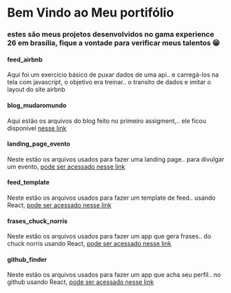 # Bem Vindo ao Meu portifólio
### estes são meus projetos desenvolvidos no gama experience 26 em brasília, fique a vontade para verificar meus talentos 😁

#### feed_airbnb
Aqui foi um exercício básico de puxar dados de uma api..
e carregá-los na tela com javascript, o objetivo era treinar..
o transito de dados e imitar o layout do site airbnb

#### blog_mudaromundo
Aqui estão os arquivos do blog feito no primeiro assigment,..
ele ficou disponível <a target="new_blank" href="http://www.mudaromundo.blog.br" >nesse link</a>

#### landing_page_evento
Neste estão os arquivos usados para fazer uma landing page..
para divulgar um evento, <a href="http://educacao-financeira.surge.sh" target="new_blank">pode ser acessado nesse link</a>

#### feed_template
Neste estão os arquivos usados para fazer um template de feed..
usando React, <a href="http://template-feed.surge.sh" target="new_blank">pode ser acessado nesse link</a>

#### frases_chuck_norris
Neste estão os arquivos usados para fazer um app que gera frases..
do chuck norris usando React, <a href="http://frases-chuck-norris.surge.sh" target="new_blank">pode ser acessado nesse link</a>

#### github_finder
Neste estão os arquivos usados para fazer um app que acha seu perfil..
no github usando React, <a href="http://github-finder-app.surge.sh" target="new_blank">pode ser acessado nesse link</a>
